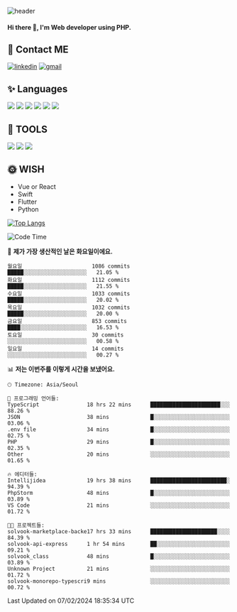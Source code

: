 ![header](https://capsule-render.vercel.app/api?type=waving&color=auto&height=300&section=header&text=Elin&fontSize=90&animation=twinkling)

#### Hi there 👋, I'm <b>Web developer</b> using PHP. ####

<!--
- 🔭 I’m currently working on Uniwill
- 🌱 I’m currently learning Vue or React or Python.
-->

<!---#### I am PHP developer --->

## 💌 Contact ME ###
[<img src='https://img.shields.io/badge/-EunjiKo-%230A66C2?style=flat-square&logo=LinkedIn&logoColor=white' alt='linkedin'>](https://www.linkedin.com/in/https://www.linkedin.com/in/eunji-ko-00a907164//)  [<img src='https://img.shields.io/badge/-einee214%40gmail.com-%23EA4335?style=flat-square&logo=Gmail&logoColor=white' alt='gmail'>](einee214@gmail.com)  


## ✨ Languages
<img src='https://img.shields.io/badge/-PHP-%23777BB4?style=for-the-badge&logo=PHP&logoColor=white'> <img src='https://img.shields.io/badge/-Laravel-%23FF2D20?style=for-the-badge&logo=Laravel&logoColor=white'> <img src='https://img.shields.io/badge/Jquery-%230769AD?style=for-the-badge&logo=Jquery&logoColor=white'> <img src='https://img.shields.io/badge/CSS3-%231572B6?style=for-the-badge&logo=CSS3&logoColor=white'> <img src='https://img.shields.io/badge/Bootstrap-%237952B3?style=for-the-badge&logo=Bootstrap&logoColor=white' > <img src='https://img.shields.io/badge/MySQL-%234479A1?style=for-the-badge&logo=MySQL&logoColor=white' >

## 🌷 TOOLS
<img src='https://img.shields.io/badge/PHPSTORM-%23000000?style=for-the-badge&logo=PhpStorm&logoColor=white' > <img src='https://img.shields.io/badge/GitLab-%23FCA121?style=for-the-badge&logo=GitLab&logoColor=white' > <img src='https://img.shields.io/badge/GitHub-%23181717?style=for-the-badge&logo=GitHub&logoColor=white'>


## 🌞 WISH
- Vue or React
- Swift
- Flutter
- Python


[![Top Langs](https://github-readme-stats.vercel.app/api/top-langs/?username=ein214&layout=compact)](https://github.com/anuraghazra/github-readme-stats)

<!--START_SECTION:waka-->
![Code Time](http://img.shields.io/badge/Code%20Time-3%2C243%20hrs%2035%20mins-blue)

📅 **제가 가장 생산적인 날은 화요일이에요.** 

```text
월요일                      1086 commits        █████░░░░░░░░░░░░░░░░░░░░   21.05 % 
화요일                      1112 commits        █████░░░░░░░░░░░░░░░░░░░░   21.55 % 
수요일                      1033 commits        █████░░░░░░░░░░░░░░░░░░░░   20.02 % 
목요일                      1032 commits        █████░░░░░░░░░░░░░░░░░░░░   20.00 % 
금요일                      853 commits         ████░░░░░░░░░░░░░░░░░░░░░   16.53 % 
토요일                      30 commits          ░░░░░░░░░░░░░░░░░░░░░░░░░   00.58 % 
일요일                      14 commits          ░░░░░░░░░░░░░░░░░░░░░░░░░   00.27 % 
```


📊 **저는 이번주를 이렇게 시간을 보냈어요.** 

```text
🕑︎ Timezone: Asia/Seoul

💬 프로그래밍 언어들: 
TypeScript               18 hrs 22 mins      ██████████████████████░░░   88.26 % 
JSON                     38 mins             █░░░░░░░░░░░░░░░░░░░░░░░░   03.06 % 
.env file                34 mins             █░░░░░░░░░░░░░░░░░░░░░░░░   02.75 % 
PHP                      29 mins             █░░░░░░░░░░░░░░░░░░░░░░░░   02.35 % 
Other                    20 mins             ░░░░░░░░░░░░░░░░░░░░░░░░░   01.65 % 

🔥 에디터들: 
Intellijidea             19 hrs 38 mins      ████████████████████████░   94.39 % 
PhpStorm                 48 mins             █░░░░░░░░░░░░░░░░░░░░░░░░   03.89 % 
VS Code                  21 mins             ░░░░░░░░░░░░░░░░░░░░░░░░░   01.72 % 

🐱‍💻 프로젝트들: 
solvook-marketplace-backe17 hrs 33 mins      █████████████████████░░░░   84.39 % 
solvook-api-express      1 hr 54 mins        ██░░░░░░░░░░░░░░░░░░░░░░░   09.21 % 
solvook_class            48 mins             █░░░░░░░░░░░░░░░░░░░░░░░░   03.89 % 
Unknown Project          21 mins             ░░░░░░░░░░░░░░░░░░░░░░░░░   01.72 % 
solvook-monorepo-typescri9 mins              ░░░░░░░░░░░░░░░░░░░░░░░░░   00.72 % 
```


 Last Updated on 07/02/2024 18:35:34 UTC
<!--END_SECTION:waka-->

<!---![GitHub stats](https://github-readme-stats.vercel.app/api?username=ein214&show_icons=true&theme=dracula)  --->



